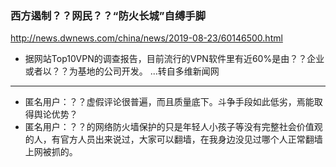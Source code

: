 ### 西方遏制？？网民？？“防火长城”自缚手脚
http://news.dwnews.com/china/news/2019-08-23/60146500.html
- 据网站Top10VPN的调查报告，目前流行的VPN软件里有近60%是由？？企业或者以？？为基地的公司开发。 ...转自多维新闻网
---
- 匿名用户：？？虚假评论很普遍，而且质量底下。斗争手段如此低劣，焉能取得舆论优势？
- 匿名用户：？？的网络防火墙保护的只是年轻人小孩子等没有完整社会价值观的人，有官方人员出来说过，大家可以翻墙，在我身边没见过哪个人正常翻墙上网被抓的。